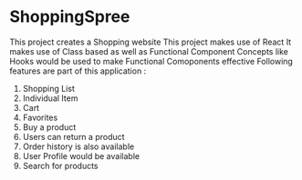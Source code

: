 # ShoppingSpree

This project creates a Shopping website
This project makes use of React
It makes use of Class based as well as Functional Component
Concepts like Hooks would be used to make Functional Comoponents effective
Following features are part of this application :

1. Shopping List
2. Individual Item
3. Cart
4. Favorites
5. Buy a product
6. Users can return a product
7. Order history is also available
8. User Profile would be available
9. Search for products
